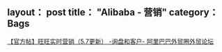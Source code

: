 layout： post
title： "Alibaba - 营销"
category： Bags
---

[【官方帖】旺旺实时营销（5.7更新） -询盘和客户- 阿里巴巴外贸圈外贸论坛](http://waimaoquan.alibaba.com/bbs/read-htm-tid-1934693-1-fid-253.html)